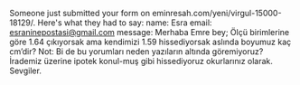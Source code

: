Someone just submitted your form on eminresah.com/yeni/virgul-15000-18129/. Here's what they had to say:
name:
Esra
email:
esraninepostasi@gmail.com
message:
Merhaba Emre bey;
Ölçü birimlerine göre 1.64 çıkıyorsak ama kendimizi 1.59 hissediyorsak aslında boyumuz kaç cm’dir?
Not: Bi de bu yorumları neden yazıların altında göremiyoruz? İrademiz üzerine ipotek konul-muş gibi hissediyoruz okurlarınız olarak. Sevgiler.